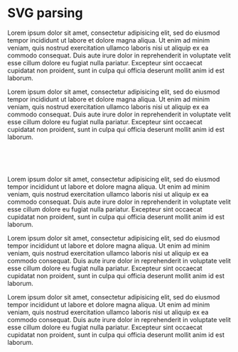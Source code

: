 # SVG parsing

Lorem ipsum dolor sit amet, consectetur adipisicing elit, sed do eiusmod tempor incididunt ut labore et dolore magna aliqua. Ut enim ad minim veniam, quis nostrud exercitation ullamco laboris nisi ut aliquip ex ea commodo consequat. Duis aute irure dolor in reprehenderit in voluptate velit esse cillum dolore eu fugiat nulla pariatur. Excepteur sint occaecat cupidatat non proident, sunt in culpa qui officia deserunt mollit anim id est laborum.

Lorem ipsum dolor sit amet, consectetur adipisicing elit, sed do eiusmod tempor incididunt ut labore et dolore magna aliqua. Ut enim ad minim veniam, quis nostrud exercitation ullamco laboris nisi ut aliquip ex ea commodo consequat. Duis aute irure dolor in reprehenderit in voluptate velit esse cillum dolore eu fugiat nulla pariatur. Excepteur sint occaecat cupidatat non proident, sunt in culpa qui officia deserunt mollit anim id est laborum.

![][1]

Lorem ipsum dolor sit amet, consectetur adipisicing elit, sed do eiusmod tempor incididunt ut labore et dolore magna aliqua. Ut enim ad minim veniam, quis nostrud exercitation ullamco laboris nisi ut aliquip ex ea commodo consequat. Duis aute irure dolor in reprehenderit in voluptate velit esse cillum dolore eu fugiat nulla pariatur. Excepteur sint occaecat cupidatat non proident, sunt in culpa qui officia deserunt mollit anim id est laborum.

Lorem ipsum dolor sit amet, consectetur adipisicing elit, sed do eiusmod tempor incididunt ut labore et dolore magna aliqua. Ut enim ad minim veniam, quis nostrud exercitation ullamco laboris nisi ut aliquip ex ea commodo consequat. Duis aute irure dolor in reprehenderit in voluptate velit esse cillum dolore eu fugiat nulla pariatur. Excepteur sint occaecat cupidatat non proident, sunt in culpa qui officia deserunt mollit anim id est laborum.

Lorem ipsum dolor sit amet, consectetur adipisicing elit, sed do eiusmod tempor incididunt ut labore et dolore magna aliqua. Ut enim ad minim veniam, quis nostrud exercitation ullamco laboris nisi ut aliquip ex ea commodo consequat. Duis aute irure dolor in reprehenderit in voluptate velit esse cillum dolore eu fugiat nulla pariatur. Excepteur sint occaecat cupidatat non proident, sunt in culpa qui officia deserunt mollit anim id est laborum.

  [1]: data:image/svg+xml,%3Csvg%20version%3D%221.1%22%20xmlns%3Axlink%3D%22http%3A%2F%2Fwww.w3.org%2F1999%2Fxlink%22%20xmlns%3D%22http%3A%2F%2Fwww.w3.org%2F2000%2Fsvg%22%20viewBox%3D%220%200%2050%2050%22%20height%3D%2250%22%20width%3D%2250%22%20style%3D%22position%3A%20absolute%3B%22%3E%0A%20%20%3Cg%3E%0A%20%20%20%20%3Cclippath%20id%3D%22hex-mask-large%22%3E%3Cpolygon%20points%3D%2215%2C35%2010%2C35%2010%2C0%2010%2C0%2045%2C0%2045%2C35%2045%2C35%2025%2C35%2015%2C43%22%3E%3C%2Fpolygon%3E%3C%2Fclippath%3E%0A%20%20%20%20%3Cclippath%20id%3D%22hex-mask-small%22%3E%3Cpolygon%20points%3D%225%2C1%205%2C16%203%2C23%2010%2C20%2024%2C20%2024%2C1%22%3E%3C%2Fpolygon%3E%3C%2Fclippath%3E%0A%20%20%3C%2Fg%3E%0A%3C%2Fsvg%3E

